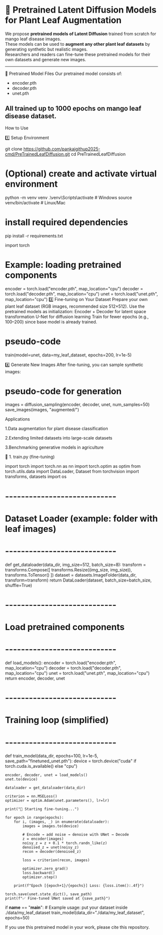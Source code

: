 # 🌱 Pretrained Latent Diffusion Models for Plant Leaf Augmentation

We propose **pretrained models of Latent Diffusion** trained from scratch for mango leaf disease images.  
These models can be used to **augment any other plant leaf datasets** by generating synthetic but realistic images.  
Researchers and readers can fine-tune these pretrained models for their own datasets and generate new images.

---

📂 Pretrained Model Files
Our pretrained model consists of:
- encoder.pth  
- decoder.pth  
- unet.pth  

All trained up to 1000 epochs on mango leaf disease dataset.
---
How to Use

1️⃣ Setup Environment

git clone https://github.com/pankajgithup2025-cmd/PreTrainedLeafDiffusion.git
cd PreTrainedLeafDiffusion

# (Optional) create and activate virtual environment
python -m venv venv
.\venv\Scripts\activate   # Windows
source venv/bin/activate  # Linux/Mac

# install required dependencies
pip install -r requirements.txt

import torch

# Example: loading pretrained components
encoder = torch.load("encoder.pth", map_location="cpu")
decoder = torch.load("decoder.pth", map_location="cpu")
unet    = torch.load("unet.pth", map_location="cpu")
3️⃣ Fine-tuning on Your Dataset
Prepare your own plant leaf dataset (RGB images, recommended size 512×512).
Use the pretrained models as initialization:
Encoder + Decoder for latent space transformation
U-Net for diffusion learning
Train for fewer epochs (e.g., 100–200) since base model is already trained.
# pseudo-code
train(model=unet, data=my_leaf_dataset, epochs=200, lr=1e-5)

4️⃣ Generate New Images
After fine-tuning, you can sample synthetic images:
# pseudo-code for generation
images = diffusion_sampling(encoder, decoder, unet, num_samples=50)
save_images(images, "augmented/")


Applications

1.Data augmentation for plant disease classification 

2.Extending limited datasets into large-scale datasets

3.Benchmarking generative models in agriculture

🔹 1. train.py (fine-tuning)

import torch
import torch.nn as nn
import torch.optim as optim
from torch.utils.data import DataLoader, Dataset
from torchvision import transforms, datasets
import os

# ----------------------------
#  Dataset Loader (example: folder with leaf images)
# ----------------------------
def get_dataloader(data_dir, img_size=512, batch_size=8):
    transform = transforms.Compose([
        transforms.Resize((img_size, img_size)),
        transforms.ToTensor()
    ])
    dataset = datasets.ImageFolder(data_dir, transform=transform)
    return DataLoader(dataset, batch_size=batch_size, shuffle=True)

# ----------------------------
#  Load pretrained components
# ----------------------------
def load_models():
    encoder = torch.load("encoder.pth", map_location="cpu")
    decoder = torch.load("decoder.pth", map_location="cpu")
    unet    = torch.load("unet.pth", map_location="cpu")
    return encoder, decoder, unet

# ----------------------------
#  Training loop (simplified)
# ----------------------------
def train_model(data_dir, epochs=100, lr=1e-5, save_path="finetuned_unet.pth"):
    device = torch.device("cuda" if torch.cuda.is_available() else "cpu")

    encoder, decoder, unet = load_models()
    unet.to(device)

    dataloader = get_dataloader(data_dir)

    criterion = nn.MSELoss()
    optimizer = optim.Adam(unet.parameters(), lr=lr)

    print("🚀 Starting fine-tuning...")

    for epoch in range(epochs):
        for i, (images, _) in enumerate(dataloader):
            images = images.to(device)

            # Encode → add noise → denoise with UNet → Decode
            z = encoder(images)
            noisy_z = z + 0.1 * torch.randn_like(z)
            denoised_z = unet(noisy_z)
            recon = decoder(denoised_z)

            loss = criterion(recon, images)

            optimizer.zero_grad()
            loss.backward()
            optimizer.step()

        print(f"Epoch [{epoch+1}/{epochs}] Loss: {loss.item():.4f}")

    torch.save(unet.state_dict(), save_path)
    print(f"✅ Fine-tuned UNet saved at {save_path}")

if __name__ == "__main__":
    # Example usage: put your dataset inside ./data/my_leaf_dataset
    train_model(data_dir="./data/my_leaf_dataset", epochs=50)



If you use this pretrained model in your work, please cite this repository.
